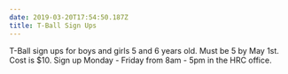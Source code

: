 ```yaml
---
date: 2019-03-20T17:54:50.187Z
title: T-Ball Sign Ups
---
```

T-Ball sign ups for boys and girls 5 and 6 years old. Must be 5 by May 1st. Cost is $10. Sign up Monday - Friday from 8am - 5pm in the HRC office.
